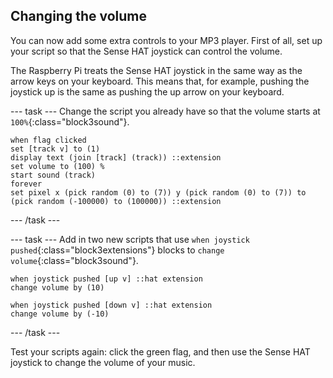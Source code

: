 ## Changing the volume

You can now add some extra controls to your MP3 player. First of all, set up your script so that the Sense HAT joystick can control the volume.

The Raspberry Pi treats the Sense HAT joystick in the same way as the arrow keys on your keyboard. This means that, for example, pushing the joystick up is the same as pushing the up arrow on your keyboard.

--- task ---
Change the script you already have so that the volume starts at `100%`{:class="block3sound"}.
```blocks3
when flag clicked
set [track v] to (1)
display text (join [track] (track)) ::extension
set volume to (100) %
start sound (track)
forever
set pixel x (pick random (0) to (7)) y (pick random (0) to (7)) to (pick random (-100000) to (100000)) ::extension
```
--- /task ---

--- task ---
Add in two new scripts that use `when joystick pushed`{:class="block3extensions"} blocks to `change volume`{:class="block3sound"}.

```blocks3
when joystick pushed [up v] ::hat extension
change volume by (10)

when joystick pushed [down v] ::hat extension
change volume by (-10)
```
--- /task ---

Test your scripts again: click the green flag, and then use the Sense HAT joystick to change the volume of your music.
